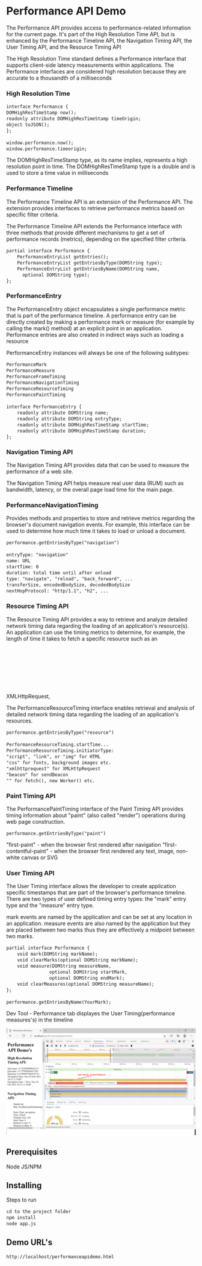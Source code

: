 # Performance API Demo

The Performance API provides access to performance-related information for the current page. It's part of the High Resolution Time API, but is enhanced by the Performance Timeline API, the Navigation Timing API, the User Timing API, and the Resource Timing API

The High Resolution Time standard defines a Performance interface that supports client-side latency measurements within applications. The Performance interfaces are considered high resolution because they are accurate to a thousandth of a milliseconds

### High Resolution Time

```
interface Performance {
DOMHighResTimeStamp now();
readonly attribute DOMHighResTimeStamp timeOrigin;
object toJSON();
};

window.performance.now(); 
window.performance.timeorigin;
```
The DOMHighResTimeStamp type, as its name implies, represents a high resolution point in time. The DOMHighResTimeStamp type is a double and is used to store a time value in milliseconds

### Performance Timeline

The Performance Timeline API is an extension of the Performance API. The extension provides interfaces to retrieve performance metrics based on specific filter criteria.

The Performance Timeline API extends the Performance interface with three methods that provide different mechanisms to get a set of performance records (metrics), depending on the specified filter criteria.

```
partial interface Performance {
	PerformanceEntryList getEntries();
	PerformanceEntryList getEntriesByType(DOMString type);
	PerformanceEntryList getEntriesByName(DOMString name,
	  optional DOMString type);
};
```

### PerformanceEntry

The PerformanceEntry object encapsulates a single performance metric that is part of the performance timeline. A performance entry can be directly created by making a performance mark or measure (for example by calling the mark() method) at an explicit point in an application. Performance entries are also created in indirect ways such as loading a resource

PerformanceEntry instances will always be one of the following subtypes:

```
PerformanceMark
PerformanceMeasure
PerformanceFrameTiming
PerformanceNavigationTiming
PerformanceResourceTiming
PerformancePaintTiming

interface PerformanceEntry {
	readonly attribute DOMString name;
	readonly attribute DOMString entryType;
	readonly attribute DOMHighResTimeStamp startTime;
	readonly attribute DOMHighResTimeStamp duration;
};
```

### Navigation Timing API

The Navigation Timing API provides data that can be used to measure the performance of a web site. 

The Navigation Timing API helps measure real user data (RUM) such as bandwidth, latency, or the overall page load time for the main page. 

### PerformanceNavigationTiming 

Provides methods and properties to store and retrieve metrics regarding the browser's document navigation events. For example, this interface can be used to determine how much time it takes to load or unload a document.

```
performance.getEntriesByType("navigation")

entryType: "navigation"
name: URL
startTime: 0
duration: total time until after onload
type: "navigate", "reload", "back_forward", ...
transferSize, encodedBodySize, decodedBodySize
nextHopProtocol: "http/1.1", "h2", ...
```

### Resource Timing API

The Resource Timing API provides a way to retrieve and analyze detailed network timing data regarding the loading of an application's resource(s). An application can use the timing metrics to determine, for example, the length of time it takes to fetch a specific resource such as an XMLHttpRequest, <SVG>, image, script, etc.).

The PerformanceResourceTiming interface enables retrieval and analysis of detailed network timing data regarding the loading of an application's resources.

```
performance.getEntriesByType("resource")

PerformanceResourceTiming.startTime... 
PerformanceResourceTiming.initiatorType:
"script", "link", or "img" for HTML 
"css" for fonts, background images etc.
"xmlhttprequest" for XMLHttpRequest
"beacon" for sendBeacon 
"" for fetch(), new Worker() etc.
```

### Paint Timing API

The PerformancePaintTiming interface of the Paint Timing API provides timing information about "paint" (also called "render") operations during web page construction.

```
performance.getEntriesByType("paint")
```
"first-paint" - when the browser first rendered after navigation
"first-contentful-paint" - when the browser first rendered any text, image, non-white canvas or SVG

### User Timing API

The User Timing interface allows the developer to create application specific timestamps that are part of the browser's performance timeline. There are two types of user defined timing entry types: the "mark" entry type and the "measure" entry type.

mark events are named by the application and can be set at any location in an application. measure events are also named by the application but they are placed between two marks thus they are effectively a midpoint between two marks.

```
partial interface Performance {
	void mark(DOMString markName);
	void clearMarks(optional DOMString markName);
	void measure(DOMString measureName,
             	optional DOMString startMark,
             	optional DOMString endMark);
	void clearMeasures(optional DOMString measureName);
};

performance.getEntriesByName(YourMark); 
```
Dev Tool - Performance tab displayes the User Timing(performance measures's) in the timeline

![User API - Dev Tool Timeline](user-timing-dev-tools.png)

## Prerequisites

Node JS/NPM

## Installing

Steps to run

```
cd to the project folder
npm install
node app.js
```

## Demo URL's

```
http://localhost/performanceapidemo.html

```